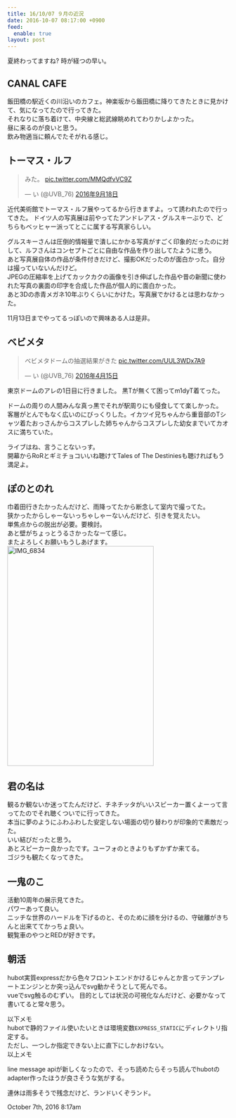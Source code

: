 ```yaml
---
title: 16/10/07 ９月の近況
date: 2016-10-07 08:17:00 +0900
feed:
  enable: true
layout: post
---
```

<p>夏終わってますね? 時が経つの早い。</p>    <h2>CANAL CAFE</h2>    <p>      飯田橋の駅近くの川沿いのカフェ。神楽坂から飯田橋に降りてきたときに見かけて、気になってたので行ってきた。<br>      それなりに落ち着けて、中央線と総武線眺めれてわりかしよかった。<br>      昼に来るのが良いと思う。<br>      飲み物適当に頼んでたそがれる感じ。    </p>    <h2>トーマス・ルフ</h2>    <blockquote class="twitter-tweet" data-lang="ja">      <p lang="ja" dir="ltr">        みた。        <a href="https://t.co/MMQdfvVC9Z" target="_blank">pic.twitter.com/MMQdfvVC9Z</a>      </p>      — い (@UVB_76)      <a href="https://twitter.com/UVB_76/status/777369340089774081" target="_blank">2016年9月18日</a>    </blockquote>    <script async src="//platform.twitter.com/widgets.js" charset="utf-8"></script>    <p>      近代美術館でトーマス・ルフ展やってるから行きますよ。って誘われたので行ってきた。      ドイツ人の写真展は前やってたアンドレアス・グルスキーぶりで、どちらもベッヒャー派ってとこに属する写真家らしい。    </p>    <p>      グルスキーさんは圧倒的情報量で潰しにかかる写真がすごく印象的だったのに対して、ルフさんはコンセプトごとに自由な作品を作り出してたように思う。<br>      あと写真展自体の作品が条件付きだけど、撮影OKだったのが面白かった。自分は撮っていないんだけど。<br>      JPEGの圧縮率を上げてカックカクの画像を引き伸ばした作品や昔の新聞に使われた写真の裏面の印字を合成した作品が個人的に面白かった。<br>      あと3Dの赤青メガネ10年ぶりくらいにかけた。写真展でかけるとは思わなかった。    </p>    <p>11月13日までやってるっぽいので興味ある人は是非。</p>    <h2>ベビメタ</h2>    <blockquote class="twitter-tweet" data-lang="ja">      <p lang="ja" dir="ltr">        ベビメタドームの抽選結果がきた        <a href="https://t.co/UUL3WDx7A9" target="_blank">pic.twitter.com/UUL3WDx7A9</a>      </p>      — い (@UVB_76)      <a href="https://twitter.com/UVB_76/status/720914853230055424" target="_blank">2016年4月15日</a>    </blockquote>    <script async src="//platform.twitter.com/widgets.js" charset="utf-8"></script>    <p>      東京ドームのアレの1日目に行きました。 黒Tが無くて困ってm1dyT着てった。    </p>    <p>      ドームの周りの人間みんな真っ黒でそれが駅周りにも侵食してて楽しかった。<br>      客層がとんでもなく広いのにびっくりした。イカツイ兄ちゃんから重音部のTシャツ着たおっさんからコスプレした姉ちゃんからコスプレした幼女までいてカオスに満ちていた。    </p>    <p>      ライブはね、言うことないっす。<br>      開幕からRoRとギミチョコいいね聴けてTales of The      Destiniesも聴ければもう満足よ。    </p>    <h2>ぽのとのれ</h2>    <p>      巾着田行きたかったんだけど、雨降ってたから断念して室内で撮ってた。<br>      狭かったからしゃーないっちゃしゃーないんだけど、引きを覚えたい。<br>      単焦点からの脱出が必要。要検討。<br>      あと壁がちょっとうるさかったなーて感じ。<br>      またよろしくお願いもうしあげます。      <a data-flickr-embed="true" href="https://www.flickr.com/photos/56290428@N06/30044693062/in/dateposted/" title="IMG_6834" target="_blank"><img src="https://c7.staticflickr.com/6/5139/30044693062_3ec2492e2b.jpg" width="333" height="500" alt="IMG_6834"></a>      <script async src="//embedr.flickr.com/assets/client-code.js" charset="utf-8"></script>    </p>    <h2>君の名は</h2>    <p>      観るか観ないか迷ってたんだけど、チネチッタがいいスピーカー置くよーって言ってたのでそれ聴くついでに行ってきた。<br>      本当に夢のようにふわふわした安定しない場面の切り替わりが印象的で素敵だった。<br>      いい結びだったと思う。<br>      あとスピーカー良かったです。ユーフォのときよりもずかずか来てる。<br>      ゴジラも観たくなってきた。    </p>    <h2>一鬼のこ</h2>    <p>      活動10周年の展示見てきた。<br>      パワーあって良い。<br>      ニッチな世界のハードルを下げるのと、そのために顔を分けるの、守破離がきちんと出来ててかっちょ良い。<br>      観覧車のやつとREDが好きです。    </p>    <h2>朝活</h2>    <p>      hubot実質expressだから色々フロントエンドかけるじゃんとか言ってテンプレートエンジンとか突っ込んでsvg動かそうとして死んでる。<br>      vueでsvg触るのむずい。      目的としては状況の可視化なんだけど、必要かなって書いてると常々思う。    </p>    <p>      以下メモ<br>      hubotで静的ファイル使いたいときは環境変数<code>EXPRESS_STATIC</code>にディレクトリ指定する。<br>      ただし、一つしか指定できない上に直下にしかおけない。<br>      以上メモ    </p>    <p>      line message      apiが新しくなったので、そっち読めたらそっち読んでhubotのadapter作ったほうが良さそうな気がする。    </p>    <p>連休は雨多そうで残念だけど、ランドいくぞランド。</p>    <div id="footer">      <span id="timestamp"> October 7th, 2016 8:17am </span>    </div>
